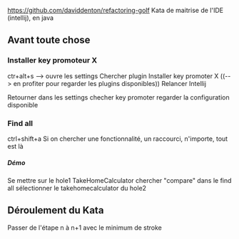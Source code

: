 https://github.com/daviddenton/refactoring-golf
Kata de maitrise de l'IDE (intellij), en java

## Avant toute chose
### Installer key promoteur X
ctr+alt+s --> ouvre les settings
Chercher plugin
Installer key promoter X
((--> en profiter pour regarder les plugins disponibles))
Relancer Intellij

Retourner dans les settings
checher key promoter
regarder la configuration disponible

### Find all
ctrl+shift+a
Si on chercher une fonctionnalité, un raccourci, n'importe, tout est là
##### Démo
Se mettre sur le hole1 TakeHomeCalculator
chercher "compare" dans le find all
sélectionner le takehomecalculator du hole2

## Déroulement du Kata
Passer de l'étape n à n+1 avec le minimum de stroke
